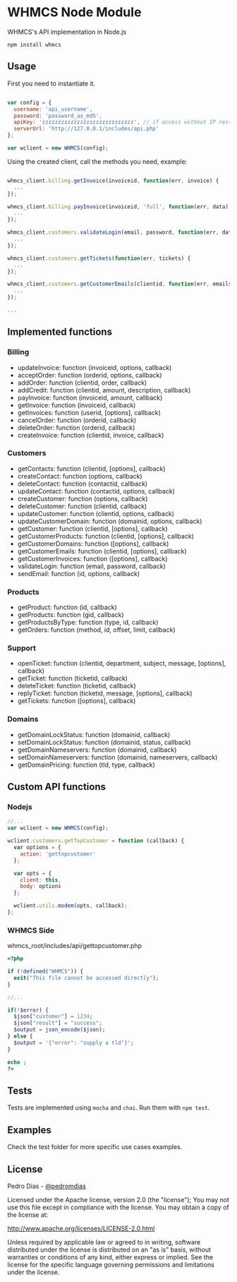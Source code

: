 WHMCS Node Module
=========

WHMCS's API implementation in Node.js

```
npm install whmcs
```

## Usage

First you need to instantiate it.

```javascript

var config = {
  username: 'api_username',
  password: 'password_as_md5',
  apiKey: 'zzzzzzzzzzzzzzzzzzzzzzzzzzzzz', // if access without IP restriction
  serverUrl: 'http://127.0.0.1/includes/api.php'
};

var wclient = new WHMCS(config);
```

Using the created client, call the methods you need, example:


```javascript

whmcs_client.billing.getInvoice(invoiceid, function(err, invoice) {
  ...
});

whmcs_client.billing.payInvoice(invoiceid, 'full', function(err, data) {
  ...
});

whmcs_client.customers.validateLogin(email, password, function(err, data) {
  ...
});

whmcs_client.customers.getTickets(function(err, tickets) {
  ...
});

whmcs_client.customers.getCustomerEmails(clientid, function(err, emails) {
  ...
});

...

```

## Implemented functions

### Billing

- updateInvoice: function (invoiceid, options, callback)
- acceptOrder: function (orderid, options, callback)
- addOrder: function (clientid, order, callback)
- addCredit: function (clientid, amount, description, callback)
- payInvoice: function (invoiceid, amount, callback)
- getInvoice: function (invoiceid, callback)
- getInvoices: function (userid, [options], callback)
- cancelOrder: function (orderid, callback)
- deleteOrder: function (orderid, callback)
- createInvoice: function (clientid, invoice, callback)

### Customers

- getContacts: function (clientid, [options], callback)
- createContact: function (options, callback)
- deleteContact: function (contactid, callback)
- updateContact: function (contactid, options, callback)
- createCustomer: function (options, callback)
- deleteCustomer: function (clientid, callback)
- updateCustomer: function (clientid, options, callback)
- updateCustomerDomain: function (domainid, options, callback)
- getCustomer: function (clientid, [options], callback)
- getCustomerProducts: function (clientid, [options], callback)
- getCustomerDomains: function ([options], callback)
- getCustomerEmails: function (clientid, [options], callback)
- getCustomerInvoices: function ([options], callback)
- validateLogin: function (email, password, callback)
- sendEmail: function (id, options, callback)


### Products

- getProduct: function (id, callback)
- getProducts: function (gid, callback)
- getProductsByType: function (type, id, callback)
- getOrders: function (method, id, offset, limit, callback)


### Support

- openTicket: function (clientid, department, subject, message, [options], callback)
- getTicket: function (ticketid, callback)
- deleteTicket: function (ticketid, callback)
- replyTicket: function (ticketid, message, [options], callback)
- getTickets: function ([options], callback)


### Domains

- getDomainLockStatus: function (domainid, callback)
- setDomainLockStatus: function (domainid, status, callback)
- getDomainNameservers: function (domainid, callback)
- setDomainNameservers: function (domainid, nameservers, callback)
- getDomainPricing: function (tld, type, callback)

## Custom API functions

### Nodejs

```javascript
//...
var wclient = new WHMCS(config);

wclient.customers.getTopCustomer = function (callback) {
  var options = {
    action: 'gettopcustomer'
  };

  var opts = {
    client: this,
    body: options
  };

  wclient.utils.modem(opts, callback);
};
```

### WHMCS Side

whmcs_root/includes/api/gettopcustomer.php

```php
<?php

if (!defined("WHMCS")) {
  exit("This file cannot be accessed directly");
}

//...

if(!$error) {
  $json["customer"] = 1234;
  $json["result"] = "success";
  $output = json_encode($json);
} else {
  $output = '{"error": "supply a tld"}';
}

echo ;
?>

```

## Tests

Tests are implemented using `mocha` and `chai`. Run them with `npm test`.

## Examples

Check the test folder for more specific use cases examples.

## License

Pedro Dias - [@pedromdias](https://twitter.com/pedromdias)

Licensed under the Apache license, version 2.0 (the "license"); You may not use this file except in compliance with the license. You may obtain a copy of the license at:

http://www.apache.org/licenses/LICENSE-2.0.html

Unless required by applicable law or agreed to in writing, software distributed under the license is distributed on an "as is" basis, without warranties or conditions of any kind, either express or implied. See the license for the specific language governing permissions and limitations under the license.
